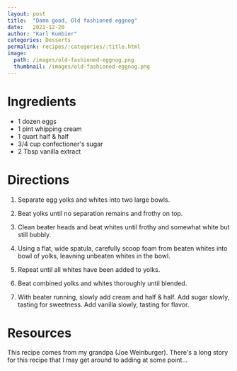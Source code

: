 ```yaml
---
layout: post
title:  "Damn good, Old fashioned eggnog"
date:   2021-12-20
author: "Karl Kumbier"
categories: Desserts
permalink: recipes/:categories/:title.html
image:
  path: /images/old-fashioned-eggnog.png
  thumbnail: /images/old-fashioned-eggnog.png
---
```


# Ingredients

* 1 dozen eggs
* 1 pint whipping cream
* 1 quart half & half
* 3/4 cup confectioner's sugar
* 2 Tbsp vanilla extract

# Directions

1. Separate egg yolks and whites into two large bowls.

2. Beat yolks until no separation remains and frothy on top.

3. Clean beater heads and beat whites until frothy and somewhat white but still
   bubbly.

4. Using a flat, wide spatula, carefully scoop foam from beaten whites into bowl
   of yolks, leavning unbeaten whites in the bowl. 

5. Repeat until all whites have been added to yolks.

6. Beat combined yolks and whites thoroughly until blended.

7. With beater running, slowly add cream and half & half. Add sugar slowly,
   tasting for sweetness. Add vanilla slowly, tasting for flavor.
 
# Resources
This recipe comes from my grandpa (Joe Weinburger). There's a long story for
this recipe that I may get around to adding at some point...
